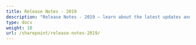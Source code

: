 ```yaml
---
title: Release Notes - 2019
description: "Release Notes - 2019 – learn about the latest updates and fixes."
type: docs
weight: 10
url: /sharepoint/release-notes-2019/
---
```



